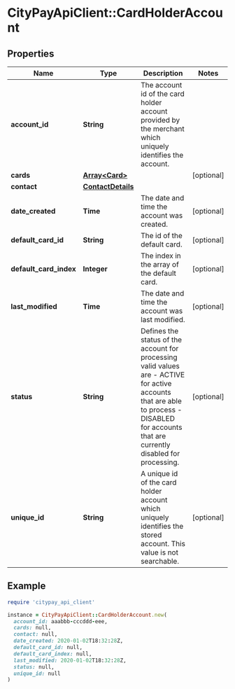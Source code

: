 # CityPayApiClient::CardHolderAccount

## Properties

| Name | Type | Description | Notes |
| ---- | ---- | ----------- | ----- |
| **account_id** | **String** | The account id of the card holder account provided by the merchant which uniquely identifies the account.  |  |
| **cards** | [**Array&lt;Card&gt;**](Card.md) |  | [optional] |
| **contact** | [**ContactDetails**](ContactDetails.md) |  |  |
| **date_created** | **Time** | The date and time the account was created. | [optional] |
| **default_card_id** | **String** | The id of the default card. | [optional] |
| **default_card_index** | **Integer** | The index in the array of the default card. | [optional] |
| **last_modified** | **Time** | The date and time the account was last modified. | [optional] |
| **status** | **String** | Defines the status of the account for processing valid values are   - ACTIVE for active accounts that are able to process   - DISABLED for accounts that are currently disabled for processing.  | [optional] |
| **unique_id** | **String** | A unique id of the card holder account which uniquely identifies the stored account. This value is not searchable. | [optional] |

## Example

```ruby
require 'citypay_api_client'

instance = CityPayApiClient::CardHolderAccount.new(
  account_id: aaabbb-cccddd-eee,
  cards: null,
  contact: null,
  date_created: 2020-01-02T18:32:28Z,
  default_card_id: null,
  default_card_index: null,
  last_modified: 2020-01-02T18:32:28Z,
  status: null,
  unique_id: null
)
```

